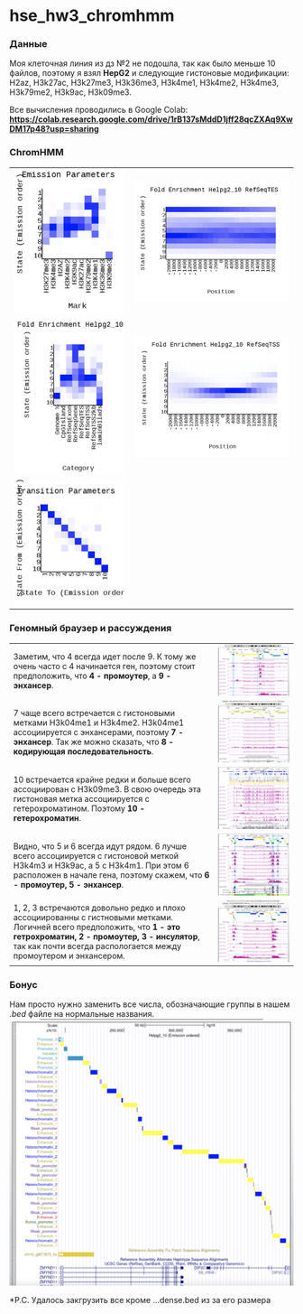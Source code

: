 # hse_hw3_chromhmm

### Данные

Моя клеточная линия из дз №2 не подошла, так как было меньше 10 файлов, поэтому я взял **HepG2** и следующие гистоновые модификации: H2az, H3k27ac, H3k27me3, H3k36me3, H3k4me1, H3k4me2, H3k4me3, H3k79me2, H3k9ac, H3k09me3.

Все вычисления проводились в Google Colab: **https://colab.research.google.com/drive/1rB137sMddD1jff28qcZXAq9XwDM17p48?usp=sharing**

### ChromHMM

|  | | 
| ------------- | ------------- |
| ![](pic/chromm1.png) | ![](pic/chromm2.png) | 
| ![](pic/chromm4.png) | ![](pic/chromm3.png) |
| ![](pic/chromm5.png) |  | 

### Геномный браузер и рассуждения 

|  | | 
| ------------- | ------------- |
| Заметим, что 4 всегда идет после 9. К тому же очень часто с 4 начинается ген, поэтому стоит предположить, что **4 - промоутер**, а **9 - энхансер**.| ![](pic/picc1.png) | 
| 7 чаще всего встречается c гистоновыми метками H3k04me1 и H3k4me2. H3k04me1 ассоциируется с энхансерами, поэтому **7 - энхансер**. Так же можно сказать, что  **8 - кодирующая последовательность**.| ![](pic/picc4.png) |
| 10 встречается крайне редки и больше всего ассоциирован с H3k09me3. В свою очередь эта гистоновая метка ассоциируется с гетерохроматином. Поэтому **10 - гетерохроматин**. |  ![](pic/picc3.png) | 
| Видно, что 5 и 6 всегда идут рядом. 6 лучше всего ассоциируется с гистоновой меткой H3k4m3 и H3k9ac, а 5 с  H3k4m1. При этом 6 расположен в начале гена, поэтому скажем, что **6 - промоутер, 5 - энхансер**.|  ![](pic/picc5.png) | 
|1, 2, 3 встречаются довольно редко и плохо ассоциированны с гистновыми метками. Логичней всего предположить, что **1 - это гетрохроматин, 2 - промоутер, 3 - инсулятор**, так как почти всегда распологается между промоутером и энхансером. |  ![](pic/picc6.png) | 

### Бонус
Нам просто нужно заменить все числа, обозначающие группы в нашем *.bed* файле на нормальные названия.
![](pic/picc7.png)

*P.C. Удалось закгрузить все кроме ...dense.bed из за его размера
